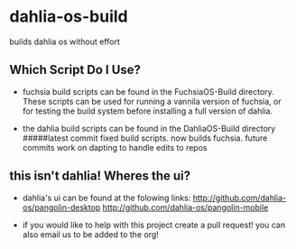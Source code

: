 # dahlia-os-build
builds dahlia os without effort

## Which Script Do I Use?

- fuchsia build scripts can be found in the FuchsiaOS-Build directory.
   These scripts can be used for running a vannila version of fuchsia, or for testing the build
   system before installing a full version of dahlia.

- the dahlia build scripts can be found in the DahliaOS-Build directory
   #####latest commit fixed build scripts. now builds fuchsia. future commits work on dapting to handle edits to repos
   
## this isn't dahlia! Wheres the ui?

- dahlia's ui can be found at the folowing links:
  http://github.com/dahlia-os/pangolin-desktop
  http://github.com/dahlia-os/pangolin-mobile
  
- if you would like to help with this project create a pull request! you can also email us to be added to the org!
   
